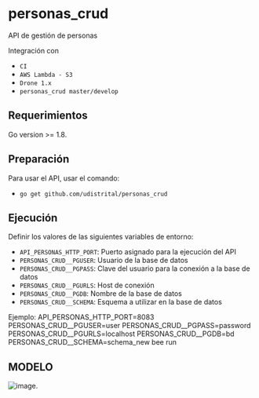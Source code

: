 # personas_crud
API de gestión de personas

Integración con

 - `CI`
 - `AWS Lambda - S3`
 - `Drone 1.x`
 - `personas_crud master/develop`

## Requerimientos
Go version >= 1.8.

## Preparación
Para usar el API, usar el comando:

 - `go get github.com/udistrital/personas_crud`

## Ejecución
Definir los valores de las siguientes variables de entorno:

 - `API_PERSONAS_HTTP_PORT`: Puerto asignado para la ejecución del API
 - `PERSONAS_CRUD__PGUSER`: Usuario de la base de datos
 - `PERSONAS_CRUD__PGPASS`: Clave del usuario para la conexión a la base de datos  
 - `PERSONAS_CRUD__PGURLS`: Host de conexión
 - `PERSONAS_CRUD__PGDB`: Nombre de la base de datos
 - `PERSONAS_CRUD__SCHEMA`: Esquema a utilizar en la base de datos

Ejemplo: API_PERSONAS_HTTP_PORT=8083 PERSONAS_CRUD__PGUSER=user PERSONAS_CRUD__PGPASS=password PERSONAS_CRUD__PGURLS=localhost PERSONAS_CRUD__PGDB=bd PERSONAS_CRUD__SCHEMA=schema_new bee run

## MODELO
![image](https://github.com/udistrital/personas_crud/blob/develop/modelo_personas_crud.png).

